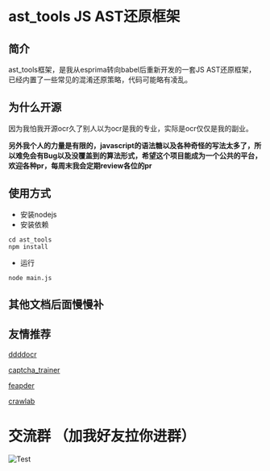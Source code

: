 # ast_tools JS AST还原框架

## 简介
ast_tools框架，是我从esprima转向babel后重新开发的一套JS AST还原框架，已经内置了一些常见的混淆还原策略，代码可能略有凌乱。

## 为什么开源
因为我怕我开源ocr久了别人以为ocr是我的专业，实际是ocr仅仅是我的副业。

**另外我个人的力量是有限的，javascript的语法糖以及各种奇怪的写法太多了，所以难免会有Bug以及没覆盖到的算法形式，希望这个项目能成为一个公共的平台，欢迎各种pr，每周末我会定期review各位的pr**

## 使用方式

+ 安装nodejs
+ 安装依赖

```shell
cd ast_tools
npm install
```
+ 运行
```shell
node main.js
```

## 其他文档后面慢慢补

## 友情推荐

[ddddocr](https://github.com/sml2h3/ddddocr)

[captcha_trainer](https://github.com/kerlomz/captcha_trainer)

[feapder](https://github.com/Boris-code/feapder)

[crawlab](https://github.com/crawlab-team/crawlab)

# 交流群 （加我好友拉你进群）

![Test](https://cdn.wenanzhe.com/img/mmqrcode1640418911274.png!/scale/50) 